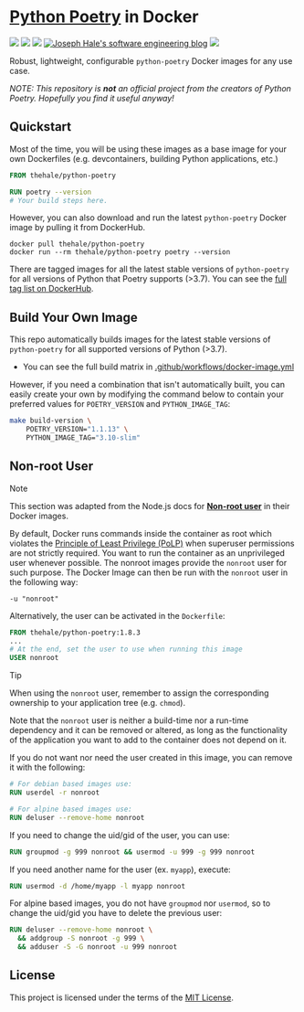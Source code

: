 <!--
 Copyright (c) 2022 Joseph Hale

 This software is released under the MIT License.
 https://opensource.org/licenses/MIT
-->

# [Python Poetry](https://github.com/python-poetry/poetry) in Docker

<!-- BADGES -->

[![](https://badgen.net/docker/pulls/thehale/python-poetry)](https://hub.docker.com/r/thehale/python-poetry)
[![](https://badgen.net/github/license/thehale/docker-python-poetry)](https://github.com/thehale/docker-python-poetry/blob/master/LICENSE)
[![](https://badgen.net/badge/icon/Sponsor/pink?icon=github&label)](https://github.com/sponsors/thehale)
[![Joseph Hale's software engineering blog](https://jhale.dev/badges/website.svg)](https://jhale.dev)
[![](https://jhale.dev/badges/follow.svg)](https://www.linkedin.com/comm/mynetwork/discovery-see-all?usecase=PEOPLE_FOLLOWS&followMember=thehale)

Robust, lightweight, configurable `python-poetry` Docker images for any use
case.

_NOTE: This repository is **not** an official project from the creators of
Python Poetry. Hopefully you find it useful anyway!_

## Quickstart

Most of the time, you will be using these images as a base image for your own
Dockerfiles (e.g. devcontainers, building Python applications, etc.)

```Dockerfile
FROM thehale/python-poetry

RUN poetry --version
# Your build steps here.
```

However, you can also download and run the latest `python-poetry` Docker image
by pulling it from DockerHub.

```
docker pull thehale/python-poetry
docker run --rm thehale/python-poetry poetry --version
```

There are tagged images for all the latest stable versions of `python-poetry`
for all versions of Python that Poetry supports (>3.7). You can see the [full
tag list on DockerHub](https://hub.docker.com/r/thehale/python-poetry/tags).

## Build Your Own Image

This repo automatically builds images for the latest stable versions of
`python-poetry` for all supported versions of Python (>3.7).

- You can see the full build matrix in
  [.github/workflows/docker-image.yml](https://github.com/thehale/docker-python-poetry/blob/master/.github/workflows/docker-image.yml)

However, if you need a combination that isn't automatically built, you can
easily create your own by modifying the command below to contain your preferred
values for `POETRY_VERSION` and `PYTHON_IMAGE_TAG`:

```bash
make build-version \
    POETRY_VERSION="1.1.13" \
    PYTHON_IMAGE_TAG="3.10-slim"
```

## Non-root User

> [!NOTE]
>
> This section was adapted from the Node.js docs for [**Non-root
> user**](https://github.com/nodejs/docker-node/blob/main/docs/BestPractices.md#non-root-user)
> in their Docker images.


By default, Docker runs commands inside the container as root which violates the [Principle of Least Privilege (PoLP)](https://en.wikipedia.org/wiki/Principle_of_least_privilege) when superuser permissions are not strictly required. You want to run the container as an unprivileged user whenever possible. The nonroot images provide the `nonroot` user for such purpose. The Docker Image can then be run with the `nonroot` user in the following way:

```
-u "nonroot"
```

Alternatively, the user can be activated in the `Dockerfile`:

```Dockerfile
FROM thehale/python-poetry:1.8.3
...
# At the end, set the user to use when running this image
USER nonroot
```

> [!TIP] 
>
> When using the `nonroot` user, remember to assign the corresponding ownership
> to your application tree (e.g. `chmod`).

Note that the `nonroot` user is neither a build-time nor a run-time dependency
and it can be removed or altered, as long as the functionality of the
application you want to add to the container does not depend on it.

If you do not want nor need the user created in this image, you can remove it with the following:

```Dockerfile
# For debian based images use:
RUN userdel -r nonroot

# For alpine based images use:
RUN deluser --remove-home nonroot
```

If you need to change the uid/gid of the user, you can use:

```Dockerfile
RUN groupmod -g 999 nonroot && usermod -u 999 -g 999 nonroot
```

If you need another name for the user (ex. `myapp`), execute:

```Dockerfile
RUN usermod -d /home/myapp -l myapp nonroot
```

For alpine based images, you do not have `groupmod` nor `usermod`, so to change the uid/gid you have to delete the previous user:

```Dockerfile
RUN deluser --remove-home nonroot \
  && addgroup -S nonroot -g 999 \
  && adduser -S -G nonroot -u 999 nonroot
```

## License

This project is licensed under the terms of the [MIT License](https://choosealicense.com/licenses/mit/).
